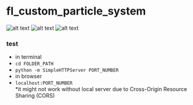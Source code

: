 # fl_custom_particle_system
![alt text](https://github.com/fakelove/nokia_bell_labs/blob/master/sketches/fl_custom_particle_system/preview_ps_01.png)
![alt text](https://github.com/fakelove/nokia_bell_labs/blob/master/sketches/fl_custom_particle_system/preview_ps_02.png)
![alt text](https://github.com/fakelove/nokia_bell_labs/blob/master/sketches/fl_custom_particle_system/preview_ps_03.png)

### test
- in terminal 
- `cd FOLDER_PATH`
-  `python -m SimpleHTTPServer PORT_NUMBER`
- in browser 
- `localhost:PORT_NUMBER`   
*it might not work without local server due to Cross-Origin Resource Sharing (CORS)
